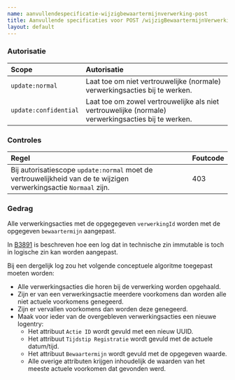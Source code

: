 ```yaml
---
name: aanvullendespecificatie-wijzigbewaartermijnverwerking-post
title: Aanvullende specificaties voor POST /wijzigBewaartermijnVerwerking
layout: default
---
```



### Autorisatie

| Scope | Autorisatie | 
| :---- | :---- |
| `update:normal` | Laat toe om niet vertrouwelijke (normale) verwerkingsacties bij te werken. 
| `update:confidential` | Laat toe om zowel vertrouwelijke als niet vertrouwelijke (normale) verwerkingsacties bij te werken.


### Controles

| Regel | Foutcode |
| :---- | :---- |
| Bij autorisatiescope `update:normal` moet de vertrouwelijkheid van de te wijzigen verwerkingsactie `Normaal` zijn. | 403 |


### Gedrag

Alle verwerkingsacties met de opgegegeven `verwerkingId` worden met de opgegeven `bewaartermijn` aangepast.

In [B3891](../achtergronddocumentatie/ontwerp/artefacten/3891.md) is beschreven hoe een log dat in technische zin immutable is toch in logische zin kan worden aangepast.

Bij een dergelijk log zou het volgende conceptuele algoritme toegepast moeten worden:
* Alle verwerkingsacties die horen bij de verwerking worden opgehaald.
* Zijn er van een verwerkingsactie meerdere voorkomens dan worden alle niet actuele voorkomens genegeerd.
* Zijn er vervallen voorkomens dan worden deze genegeerd.
* Maak voor ieder van de overgebleven verwerkingsacties een nieuwe logentry:
    * Het attribuut `Actie ID` wordt gevuld met een nieuw UUID.
    * Het attribuut `Tijdstip Registratie` wordt gevuld met de actuele datum/tijd.
	* Het attribuut `Bewaartermijn` wordt gevuld met de opgegeven waarde.
    * Alle overige attributen krijgen inhoudelijk de waarden van het meeste actuele voorkomen dat gevonden werd.
